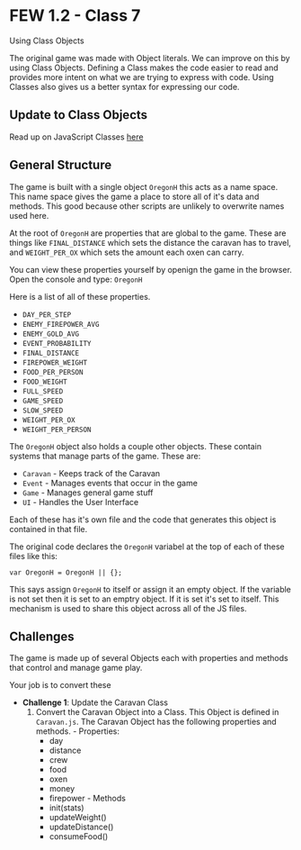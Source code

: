 # FEW 1.2 - Class 7

Using Class Objects

The original game was made with Object literals. We can improve on this by using Class Objects. Defining a Class makes the code easier to read and provides more intent on what we are trying to express with code. Using Classes also gives us a better syntax for expressing our code. 

## Update to Class Objects 

Read up on JavaScript Classes [here](https://developer.mozilla.org/en-US/docs/Web/JavaScript/Reference/Classes)

## General Structure 

The game is built with a single object `OregonH` this acts as a name space. This name space gives the game a place to store all of it's data and methods. This good because other scripts are unlikely to overwrite names used here. 

At the root of `OregonH` are properties that are global to the game. These are things like `FINAL_DISTANCE` which sets the distance the caravan has to travel, and `WEIGHT_PER_OX` which sets the amount each oxen can carry. 

You can view these properties yourself by openign the game in the browser. Open the console and type: `OregonH`

Here is a list of all of these properties. 

- `DAY_PER_STEP`
- `ENEMY_FIREPOWER_AVG`
- `ENEMY_GOLD_AVG`
- `EVENT_PROBABILITY`
- `FINAL_DISTANCE`
- `FIREPOWER_WEIGHT`
- `FOOD_PER_PERSON`
- `FOOD_WEIGHT`
- `FULL_SPEED`
- `GAME_SPEED`
- `SLOW_SPEED`
- `WEIGHT_PER_OX`
- `WEIGHT_PER_PERSON`

The `OregonH` object also holds a couple other objects. These contain systems that manage parts of the game. These are: 

- `Caravan` - Keeps track of the Caravan
- `Event` - Manages events that occur in the game
- `Game` - Manages general game stuff
- `UI` - Handles the User Interface

Each of these has it's own file and the code that generates this object is contained in that file. 

The original code declares the `OregonH` variabel at the top of each of these files like this: 

`var OregonH = OregonH || {};`

This says assign `OregonH` to itself or assign it an empty object. If the variable is not set then it is set to an emptry object. If it is set it's set to itself. This mechanism is used to share this object across all of the JS files. 

## Challenges 

The game is made up of several Objects each with properties and methods that control and manage game play. 

Your job is to convert these 

- **Challenge 1**: Update the Caravan Class
    1. Convert the Caravan Object into a Class. This Object is defined in `Caravan.js`. The Caravan Object has the following properties and methods. 
      - Properties: 
        - day
        - distance 
        - crew
        - food
        - oxen
        - money
        - firepower
      - Methods 
        - init(stats)
        - updateWeight()
        - updateDistance()
        - consumeFood()
      